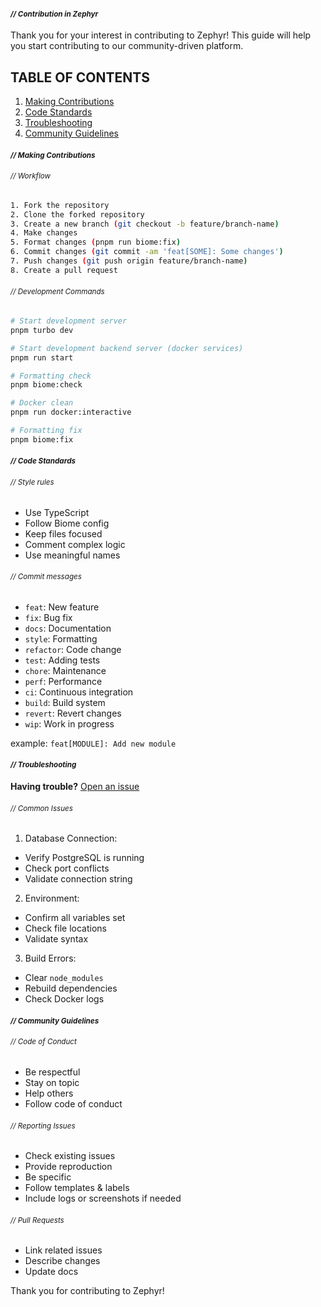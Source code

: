 #### _<div align="left"><sub>// Contribution in Zephyr</sub></div>_

Thank you for your interest in contributing to Zephyr! This guide will help you start contributing to our community-driven platform.

## TABLE OF CONTENTS
1. [Making Contributions](#-making-contributions)
2. [Code Standards](#-code-standards)
3. [Troubleshooting](#-troubleshooting)
4. [Community Guidelines](#-community-guidelines)

#### _<div align="left"><sub>// Making Contributions</sub></div>_

###### _<div align="left"><sub>// Workflow</sub></div>_

```sh
1. Fork the repository
2. Clone the forked repository
3. Create a new branch (git checkout -b feature/branch-name)
4. Make changes
5. Format changes (pnpm run biome:fix)
6. Commit changes (git commit -am 'feat[SOME]: Some changes')
7. Push changes (git push origin feature/branch-name)
8. Create a pull request

```

###### _<div align="left"><sub>// Development Commands</sub></div>_

```sh
# Start development server
pnpm turbo dev

# Start development backend server (docker services)
pnpm run start
```

```sh
# Formatting check
pnpm biome:check
```

```sh
# Docker clean
pnpm run docker:interactive
```

```sh
# Formatting fix
pnpm biome:fix
```

#### _<div align="left"><sub>// Code Standards</sub></div>_

###### _<div align="left"><sub>// Style rules</sub></div>_

- Use TypeScript
- Follow Biome config
- Keep files focused
- Comment complex logic
- Use meaningful names

###### _<div align="left"><sub>// Commit messages</sub></div>_

- `feat`: New feature
- `fix`: Bug fix
- `docs`: Documentation
- `style`: Formatting
- `refactor`: Code change
- `test`: Adding tests
- `chore`: Maintenance
- `perf`: Performance
- `ci`: Continuous integration
- `build`: Build system
- `revert`: Revert changes
- `wip`: Work in progress

example: `feat[MODULE]: Add new module`

#### _<div align="left"><sub>// Troubleshooting</sub></div>_

**Having trouble?** [Open an issue](https://github.com/parazeeknova/zephyr/issues)


###### _<div align="left"><sub>// Common Issues</sub></div>_

1. Database Connection:
  - Verify PostgreSQL is running
  - Check port conflicts
  - Validate connection string

2. Environment:
  - Confirm all variables set
  - Check file locations
  - Validate syntax

3. Build Errors:
  - Clear `node_modules`
  - Rebuild dependencies
  - Check Docker logs

#### _<div align="left"><sub>// Community Guidelines</sub></div>_

###### _<div align="left"><sub>// Code of Conduct</sub></div>_
- Be respectful
- Stay on topic
- Help others
- Follow code of conduct

###### _<div align="left"><sub>// Reporting Issues</sub></div>_
- Check existing issues
- Provide reproduction
- Be specific
- Follow templates & labels
- Include logs or screenshots if needed

###### _<div align="left"><sub>// Pull Requests</sub></div>_
- Link related issues
- Describe changes
- Update docs

Thank you for contributing to Zephyr!
